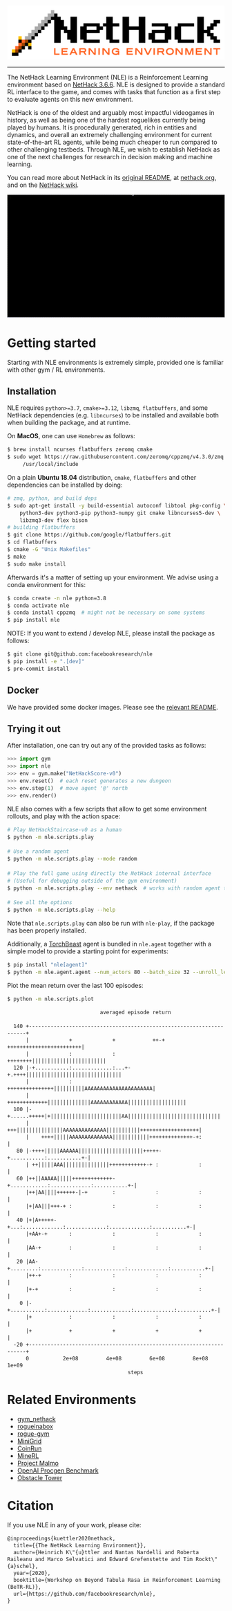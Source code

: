 ![NetHack Learning Environment (NLE)](https://github.com/facebookresearch/nle/raw/master/dat/nle/logo.png)

--------------------------------------------------------------------------------

The NetHack Learning Environment (NLE) is a Reinforcement Learning environment
based on [NetHack 3.6.6](https://github.com/NetHack/NetHack/tree/NetHack-3.6.6_PostRelease).
NLE is designed to provide a standard RL interface to the game, and comes with
tasks that function as a first step to evaluate agents on this new environment.

NetHack is one of the oldest and arguably most impactful videogames in history,
as well as being one of the hardest roguelikes currently being played by humans.
It is procedurally generated, rich in entities and dynamics, and overall an
extremely challenging environment for current state-of-the-art RL agents, while
being much cheaper to run compared to other challenging testbeds. Through NLE,
we wish to establish NetHack as one of the next challenges for research in
decision making and machine learning.

You can read more about NetHack in its [original README](./README.nh), at
[nethack.org](https://nethack.org/), and on the [NetHack
wiki](https://nethackwiki.com).

![Example of an agent running on NLE](https://github.com/facebookresearch/nle/raw/master/dat/nle/example_run.gif)


# Getting started

Starting with NLE environments is extremely simple, provided one is familiar
with other gym / RL environments.


## Installation

NLE requires `python>=3.7`, `cmake>=3.12`, `libzmq`, `flatbuffers`, and some
NetHack dependencies (e.g. `libncurses`) to be installed and available both when
building the package, and at runtime.


On **MacOS**, one can use `Homebrew` as follows:

``` bash
$ brew install ncurses flatbuffers zeromq cmake
$ sudo wget https://raw.githubusercontent.com/zeromq/cppzmq/v4.3.0/zmq.hpp -P \
     /usr/local/include
```

On a plain **Ubuntu 18.04** distribution, `cmake`, `flatbuffers` and other
dependencies can be installed by doing:

```bash
# zmq, python, and build deps
$ sudo apt-get install -y build-essential autoconf libtool pkg-config \
    python3-dev python3-pip python3-numpy git cmake libncurses5-dev \
    libzmq3-dev flex bison
# building flatbuffers
$ git clone https://github.com/google/flatbuffers.git
$ cd flatbuffers
$ cmake -G "Unix Makefiles"
$ make
$ sudo make install
```

Afterwards it's a matter of setting up your environment. We advise using a conda
environment for this:

```bash
$ conda create -n nle python=3.8
$ conda activate nle
$ conda install cppzmq  # might not be necessary on some systems
$ pip install nle
```


NOTE: If you want to extend / develop NLE, please install the package as follows:

``` bash
$ git clone git@github.com:facebookresearch/nle
$ pip install -e ".[dev]"
$ pre-commit install
```


## Docker

We have provided some docker images. Please see the [relevant README](docker/README.md).


## Trying it out

After installation, one can try out any of the provided tasks as follows:

```python
>>> import gym
>>> import nle
>>> env = gym.make("NetHackScore-v0")
>>> env.reset()  # each reset generates a new dungeon
>>> env.step(1)  # move agent '@' north
>>> env.render()
```

NLE also comes with a few scripts that allow to get some environment rollouts,
and play with the action space:

```bash
# Play NetHackStaircase-v0 as a human
$ python -m nle.scripts.play

# Use a random agent
$ python -m nle.scripts.play --mode random

# Play the full game using directly the NetHack internal interface
# (Useful for debugging outside of the gym environment)
$ python -m nle.scripts.play --env nethack  # works with random agent too

# See all the options
$ python -m nle.scripts.play --help
```

Note that `nle.scripts.play` can also be run with `nle-play`, if the package
has been properly installed.

Additionally, a [TorchBeast](https://github.com/facebookresearch/torchbeast)
agent is bundled in `nle.agent` together with a simple model to provide a
starting point for experiments:

``` bash
$ pip install "nle[agent]"
$ python -m nle.agent.agent --num_actors 80 --batch_size 32 --unroll_length 80 --learning_rate 0.0001 --entropy_cost 0.0001 --use_lstm --total_steps 1000000000
```

Plot the mean return over the last 100 episodes:
```bash
$ python -m nle.scripts.plot 
```
```
                              averaged episode return

  140 +---------------------------------------------------------------------+
      |             +             +            ++-+ ++++++++++++++++++++++++|
      |             :             :          ++++++++||||||||||||||||||||||||
  120 |-+...........:.............:...+-+.++++|||||||||||||||||||||||||||||||
      |             :        +++++++++++++++||||||||||AAAAAAAAAAAAAAAAAAAAAA|
      |            +++++++++++++||||||||||||||AAAAAAAAAAAA|||||||||||||||||||
  100 |-+......+++++|+|||||||||||||||||||||||AA||||||||||||||||||||||||||||||
      |       +++|||||||||||||||AAAAAAAAAAAAAA|||||||||||+++++++++++++++++++|
      |    ++++|||||AAAAAAAAAAAAAA||||||||||||++++++++++++++-+:             |
   80 |-++++|||||AAAAAA|||||||||||||||||||||+++++-+...........:...........+-|
      | ++|||||AAA|||||||||||||||++++++++++++-+ :             :             |
   60 |++||AAAAA|||||+++++++++++++-+............:.............:...........+-|
      |++|AA||||++++++-|-+        :             :             :             |
      |+|AA|||+++-+ :             :             :             :             |
   40 |+|A+++++-+...:.............:.............:.............:...........+-|
      |+AA+-+       :             :             :             :             |
      |AA-+         :             :             :             :             |
   20 |AA-+.........:.............:.............:.............:...........+-|
      |++-+         :             :             :             :             |
      |+-+          :             :             :             :             |
    0 |-+...........:.............:.............:.............:...........+-|
      |+            :             :             :             :             |
      |+            +             +             +             +             |
  -20 +---------------------------------------------------------------------+
      0           2e+08         4e+08         6e+08         8e+08         1e+09
                                       steps
```


# Related Environments
- [gym\_nethack](http://campbelljc.com/research/gym_nethack/)
- [rogueinabox](https://github.com/rogueinabox/rogueinabox)
- [rogue-gym](https://github.com/kngwyu/rogue-gym)
- [MiniGrid](https://github.com/maximecb/gym-minigrid)
- [CoinRun](https://github.com/openai/coinrun)
- [MineRL](http://minerl.io/docs)
- [Project Malmo](https://www.microsoft.com/en-us/research/project/project-malmo/)
- [OpenAI Procgen Benchmark](https://openai.com/blog/procgen-benchmark/)
- [Obstacle Tower](https://github.com/Unity-Technologies/obstacle-tower-env)


# Citation

If you use NLE in any of your work, please cite:

```
@inproceedings{kuettler2020nethack,
  title={{The NetHack Learning Environment}},
  author={Heinrich K\"{u}ttler and Nantas Nardelli and Roberta Raileanu and Marco Selvatici and Edward Grefenstette and Tim Rockt\"{a}schel},
  year={2020},
  booktitle={Workshop on Beyond Tabula Rasa in Reinforcement Learning (BeTR-RL)},
  url={https://github.com/facebookresearch/nle},
}
```
